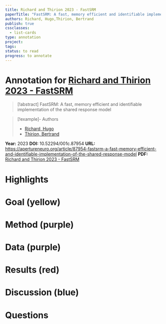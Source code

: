 ```yaml
---
title: Richard and Thirion 2023 - FastSRM
paperTitle: "FastSRM: A fast, memory efficient and identifiable implementation of the shared response model"
authors: Richard, Hugo,Thirion, Bertrand
publish: true
cssclasses:
  - list-cards
type: annotation
project:
tags:
status: to read
progress: to annotate
---
```

# Annotation for [Richard and Thirion 2023 - FastSRM](Papers/References/Richard%20and%20Thirion%202023%20-%20FastSRM)

> [!abstract] FastSRM: A fast, memory efficient and identifiable implementation of the shared response model

> [!example]- Authors
> - [Richard, Hugo](Richard%2C%20Hugo)
> - [Thirion, Bertrand](Thirion%2C%20Bertrand)

**Year:** 2023
**DOI:** 10.52294/001c.87954
**URL:** https://apertureneuro.org/article/87954-fastsrm-a-fast-memory-efficient-and-identifiable-implementation-of-the-shared-response-model
**PDF:** [Richard and Thirion 2023 - FastSRM](Papers/PDFs/Richard%20and%20Thirion%202023%20-%20FastSRM%20A%20fast%20memory%20efficient%20and%20identifiable%20implementation%20of%20the%20shared%20response%20model.pdf)

# Highlights


# Goal (yellow)


# Method (purple)


# Data (purple)


# Results (red)


# Discussion (blue)


# Questions

